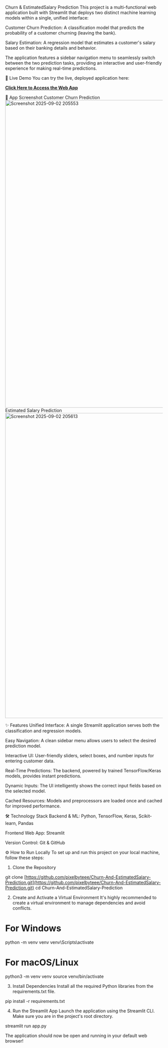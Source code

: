  Churn & EstimatedSalary Prediction
This project is a multi-functional web application built with Streamlit that deploys two distinct machine learning models within a single, unified interface:

Customer Churn Prediction: A classification model that predicts the probability of a customer churning (leaving the bank).

Salary Estimation: A regression model that estimates a customer's salary based on their banking details and behavior.

The application features a sidebar navigation menu to seamlessly switch between the two prediction tasks, providing an interactive and user-friendly experience for making real-time predictions.

🚀 Live Demo
You can try the live, deployed application here:

[**Click Here to Access the Web App**](https://churn-and-estimatedsalary-prediction-pgfustt389qvbsacftkub6.streamlit.app/)

📸 App Screenshot
Customer Churn Prediction
<img width="1905" height="982" alt="Screenshot 2025-09-02 205553" src="https://github.com/user-attachments/assets/7f395676-c4cc-4d6b-92da-d15f38de20c0" />
Estimated Salary Prediction
<img width="1906" height="974" alt="Screenshot 2025-09-02 205613" src="https://github.com/user-attachments/assets/39c459ee-4463-4a67-b079-858e69a33b82" />


✨ Features
Unified Interface: A single Streamlit application serves both the classification and regression models.

Easy Navigation: A clean sidebar menu allows users to select the desired prediction model.

Interactive UI: User-friendly sliders, select boxes, and number inputs for entering customer data.

Real-Time Predictions: The backend, powered by trained TensorFlow/Keras models, provides instant predictions.

Dynamic Inputs: The UI intelligently shows the correct input fields based on the selected model.

Cached Resources: Models and preprocessors are loaded once and cached for improved performance.

🛠️ Technology Stack
Backend & ML: Python, TensorFlow, Keras, Scikit-learn, Pandas

Frontend Web App: Streamlit

Version Control: Git & GitHub

⚙️ How to Run Locally
To set up and run this project on your local machine, follow these steps:

1. Clone the Repository

git clone [https://github.com/pixelbyteee/Churn-And-EstimatedSalary-Prediction.git](https://github.com/pixelbyteee/Churn-And-EstimatedSalary-Prediction.git)
cd Churn-And-EstimatedSalary-Prediction


2. Create and Activate a Virtual Environment
It's highly recommended to create a virtual environment to manage dependencies and avoid conflicts.

# For Windows
python -m venv venv
venv\Scripts\activate

# For macOS/Linux
python3 -m venv venv
source venv/bin/activate

3. Install Dependencies
Install all the required Python libraries from the requirements.txt file.

pip install -r requirements.txt

4. Run the Streamlit App
Launch the application using the Streamlit CLI. Make sure you are in the project's root directory.

streamlit run app.py

The application should now be open and running in your default web browser!
